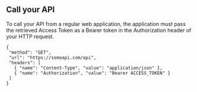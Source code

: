 ## Call your API

To call your API from a regular web application, the application must pass the retrieved Access Token as a Bearer token in the Authorization header of your HTTP request.


 ```har
{
  "method": "GET",
  "url": "https://someapi.com/api",
  "headers": [
    { "name": "Content-Type", "value": "application/json" },
    { "name": "Authorization", "value": "Bearer ACCESS_TOKEN" }
  ]
}
```